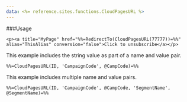 ```yaml
---
data: <%= reference.sites.functions.CloudPagesURL %>
---
```

###Usage

```
<p><a title="MyPage" href="%%=RedirectTo(CloudPagesURL(77777))=%%" alias="ThisAlias" conversion="false">Click to unsubscribe</a></p>
```

This example includes the string value as part of a name and value pair.

```
%%=CloudPagesURL(ID, 'CampaignCode', @CampCode)=%%
```

This example includes multiple name and value pairs.

```
%%=CloudPagesURL(ID, 'CampaignCode', @CampCode, 'SegmentName', @SegmentName)=%%
```
